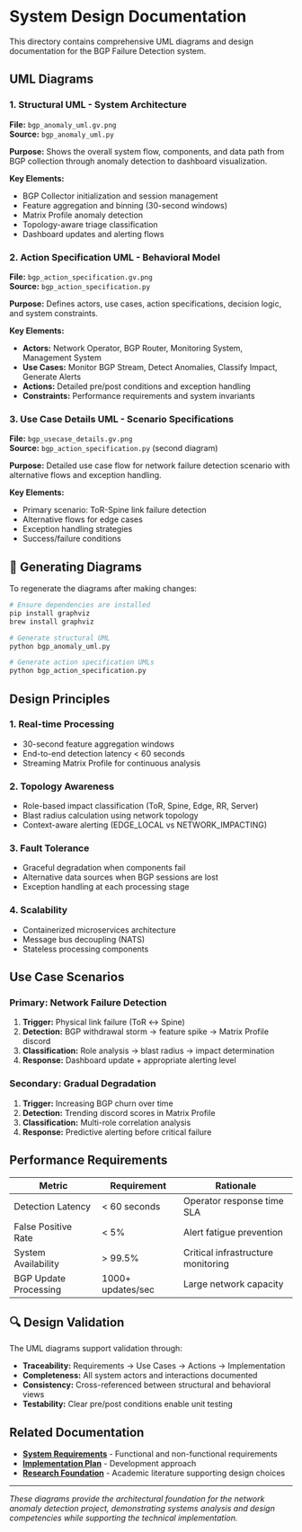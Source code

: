 # System Design Documentation

This directory contains comprehensive UML diagrams and design documentation for the BGP Failure Detection system.

## UML Diagrams

### 1. Structural UML - System Architecture

**File:** `bgp_anomaly_uml.gv.png`  
**Source:** `bgp_anomaly_uml.py`

**Purpose:** Shows the overall system flow, components, and data path from BGP collection through anomaly detection to dashboard visualization.

**Key Elements:**

- BGP Collector initialization and session management
- Feature aggregation and binning (30-second windows)
- Matrix Profile anomaly detection
- Topology-aware triage classification
- Dashboard updates and alerting flows

### 2. Action Specification UML - Behavioral Model

**File:** `bgp_action_specification.gv.png`  
**Source:** `bgp_action_specification.py`

**Purpose:** Defines actors, use cases, action specifications, decision logic, and system constraints.

**Key Elements:**

- **Actors:** Network Operator, BGP Router, Monitoring System, Management System
- **Use Cases:** Monitor BGP Stream, Detect Anomalies, Classify Impact, Generate Alerts
- **Actions:** Detailed pre/post conditions and exception handling
- **Constraints:** Performance requirements and system invariants

### 3. Use Case Details UML - Scenario Specifications

**File:** `bgp_usecase_details.gv.png`  
**Source:** `bgp_action_specification.py` (second diagram)

**Purpose:** Detailed use case flow for network failure detection scenario with alternative flows and exception handling.

**Key Elements:**

- Primary scenario: ToR-Spine link failure detection
- Alternative flows for edge cases
- Exception handling strategies
- Success/failure conditions

## 🔧 Generating Diagrams

To regenerate the diagrams after making changes:

```bash
# Ensure dependencies are installed
pip install graphviz
brew install graphviz

# Generate structural UML
python bgp_anomaly_uml.py

# Generate action specification UMLs
python bgp_action_specification.py
```

## Design Principles

### 1. Real-time Processing

- 30-second feature aggregation windows
- End-to-end detection latency < 60 seconds
- Streaming Matrix Profile for continuous analysis

### 2. Topology Awareness

- Role-based impact classification (ToR, Spine, Edge, RR, Server)
- Blast radius calculation using network topology
- Context-aware alerting (EDGE_LOCAL vs NETWORK_IMPACTING)

### 3. Fault Tolerance

- Graceful degradation when components fail
- Alternative data sources when BGP sessions are lost
- Exception handling at each processing stage

### 4. Scalability

- Containerized microservices architecture
- Message bus decoupling (NATS)
- Stateless processing components

## Use Case Scenarios

### Primary: Network Failure Detection

1. **Trigger:** Physical link failure (ToR ↔ Spine)
2. **Detection:** BGP withdrawal storm → feature spike → Matrix Profile discord
3. **Classification:** Role analysis → blast radius → impact determination
4. **Response:** Dashboard update + appropriate alerting level

### Secondary: Gradual Degradation

1. **Trigger:** Increasing BGP churn over time
2. **Detection:** Trending discord scores in Matrix Profile
3. **Classification:** Multi-role correlation analysis
4. **Response:** Predictive alerting before critical failure

## Performance Requirements

| Metric | Requirement | Rationale |
|--------|-------------|-----------|
| Detection Latency | < 60 seconds | Operator response time SLA |
| False Positive Rate | < 5% | Alert fatigue prevention |
| System Availability | > 99.5% | Critical infrastructure monitoring |
| BGP Update Processing | 1000+ updates/sec | Large network capacity |

## 🔍 Design Validation

The UML diagrams support validation through:

- **Traceability:** Requirements → Use Cases → Actions → Implementation
- **Completeness:** All system actors and interactions documented
- **Consistency:** Cross-referenced between structural and behavioral views
- **Testability:** Clear pre/post conditions enable unit testing

## Related Documentation

- **[System Requirements](../development/proposal.md)** - Functional and non-functional requirements
- **[Implementation Plan](../development/program_alignment.md)** - Development approach
- **[Research Foundation](../research/references.md)** - Academic literature supporting design choices

---

*These diagrams provide the architectural foundation for the network anomaly detection project, demonstrating systems analysis and design competencies while supporting the technical implementation.*
